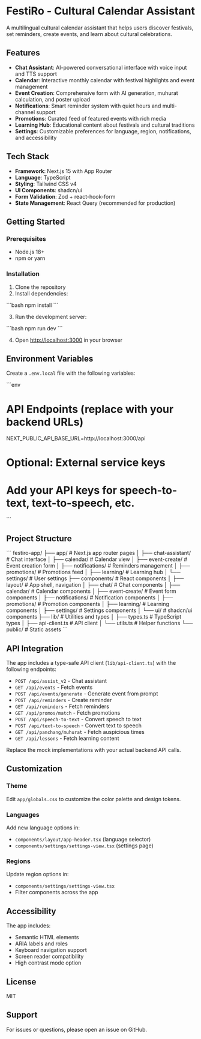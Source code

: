 # FestiRo - Cultural Calendar Assistant

A multilingual cultural calendar assistant that helps users discover festivals, set reminders, create events, and learn about cultural celebrations.

## Features

- **Chat Assistant**: AI-powered conversational interface with voice input and TTS support
- **Calendar**: Interactive monthly calendar with festival highlights and event management
- **Event Creation**: Comprehensive form with AI generation, muhurat calculation, and poster upload
- **Notifications**: Smart reminder system with quiet hours and multi-channel support
- **Promotions**: Curated feed of featured events with rich media
- **Learning Hub**: Educational content about festivals and cultural traditions
- **Settings**: Customizable preferences for language, region, notifications, and accessibility

## Tech Stack

- **Framework**: Next.js 15 with App Router
- **Language**: TypeScript
- **Styling**: Tailwind CSS v4
- **UI Components**: shadcn/ui
- **Form Validation**: Zod + react-hook-form
- **State Management**: React Query (recommended for production)

## Getting Started

### Prerequisites

- Node.js 18+ 
- npm or yarn

### Installation

1. Clone the repository
2. Install dependencies:

\`\`\`bash
npm install
\`\`\`

3. Run the development server:

\`\`\`bash
npm run dev
\`\`\`

4. Open [http://localhost:3000](http://localhost:3000) in your browser

## Environment Variables

Create a `.env.local` file with the following variables:

\`\`\`env
# API Endpoints (replace with your backend URLs)
NEXT_PUBLIC_API_BASE_URL=http://localhost:3000/api

# Optional: External service keys
# Add your API keys for speech-to-text, text-to-speech, etc.
\`\`\`

## Project Structure

\`\`\`
festiro-app/
├── app/                      # Next.js app router pages
│   ├── chat-assistant/       # Chat interface
│   ├── calendar/             # Calendar view
│   ├── event-create/         # Event creation form
│   ├── notifications/        # Reminders management
│   ├── promotions/           # Promotions feed
│   ├── learning/             # Learning hub
│   └── settings/             # User settings
├── components/               # React components
│   ├── layout/               # App shell, navigation
│   ├── chat/                 # Chat components
│   ├── calendar/             # Calendar components
│   ├── event-create/         # Event form components
│   ├── notifications/        # Notification components
│   ├── promotions/           # Promotion components
│   ├── learning/             # Learning components
│   ├── settings/             # Settings components
│   └── ui/                   # shadcn/ui components
├── lib/                      # Utilities and types
│   ├── types.ts              # TypeScript types
│   ├── api-client.ts         # API client
│   └── utils.ts              # Helper functions
└── public/                   # Static assets
\`\`\`

## API Integration

The app includes a type-safe API client (`lib/api-client.ts`) with the following endpoints:

- `POST /api/assist_v2` - Chat assistant
- `GET /api/events` - Fetch events
- `POST /api/events/generate` - Generate event from prompt
- `POST /api/reminders` - Create reminder
- `GET /api/reminders` - Fetch reminders
- `GET /api/promos/match` - Fetch promotions
- `POST /api/speech-to-text` - Convert speech to text
- `POST /api/text-to-speech` - Convert text to speech
- `GET /api/panchang/muhurat` - Fetch auspicious times
- `GET /api/lessons` - Fetch learning content

Replace the mock implementations with your actual backend API calls.

## Customization

### Theme

Edit `app/globals.css` to customize the color palette and design tokens.

### Languages

Add new language options in:
- `components/layout/app-header.tsx` (language selector)
- `components/settings/settings-view.tsx` (settings page)

### Regions

Update region options in:
- `components/settings/settings-view.tsx`
- Filter components across the app

## Accessibility

The app includes:
- Semantic HTML elements
- ARIA labels and roles
- Keyboard navigation support
- Screen reader compatibility
- High contrast mode option

## License

MIT

## Support

For issues or questions, please open an issue on GitHub.
